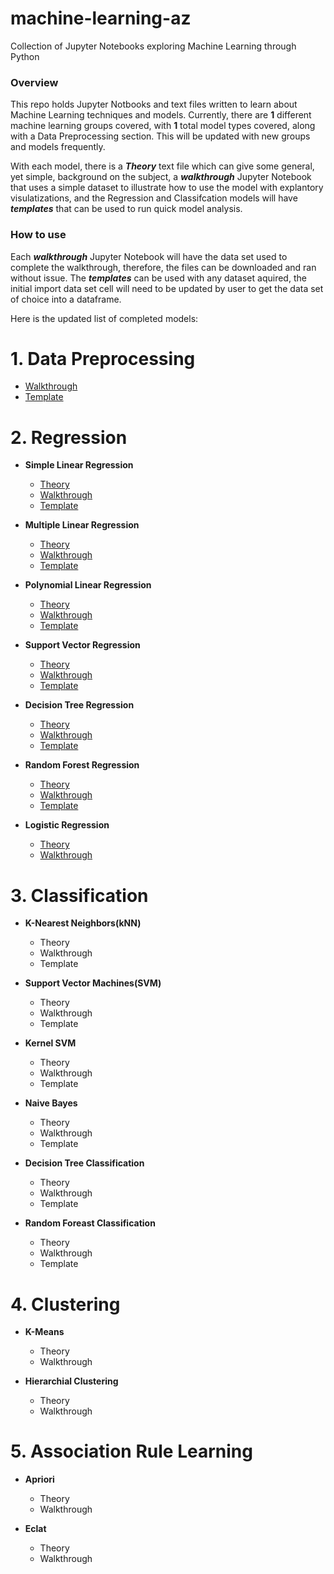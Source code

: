 # machine-learning-az
Collection of Jupyter Notebooks exploring Machine Learning through Python

### Overview
This repo holds Jupyter Notbooks and text files written to learn about Machine Learning techniques and models. Currently, there are **1** different machine learning groups covered, with **1** total model types covered, along with a Data Preprocessing section. This will be updated with new groups and models frequently. 

With each model, there is a ***Theory*** text file which can give some general, yet simple, background on the subject, a ***walkthrough*** Jupyter Notebook that uses a simple dataset to illustrate how to use the model with explantory visulatizations, and the Regression and Classifcation models will have ***templates*** that can be used to run quick model analysis. 

### How to use

Each ***walkthrough*** Jupyter Notebook will have the data set used to complete the walkthrough, therefore, the files can be downloaded and ran without issue. The ***templates*** can be used with any dataset aquired, the initial import data set cell will need to be updated by user to get the data set of choice into a dataframe. 

Here is the updated list of completed models:

# 1. Data Preprocessing
   - [Walkthrough](https://github.com/benjaminmielke/machine-learning-az/blob/main/01%20-%20Data%20Preprocessing/Data_Preprocessing_Walkthrough.ipynb)
   - [Template](https://github.com/benjaminmielke/machine-learning-az/blob/main/01%20-%20Data%20Preprocessing/Data_Preprocessing_Template.ipynb)
# 2. Regression
   - **Simple Linear Regression**
     - [Theory](https://github.com/benjaminmielke/machine-learning-az/blob/main/02%20-%20Simple%20Linear%20Regression/Simple_Linear_Regression_Theory.txt)
     - [Walkthrough](https://github.com/benjaminmielke/machine-learning-az/blob/main/02%20-%20Simple%20Linear%20Regression/simple_linear_regression_walkthrough.ipynb)
     - [Template](https://github.com/benjaminmielke/machine-learning-az/blob/main/02%20-%20Simple%20Linear%20Regression/simple_linear_regression_template.ipynb)
     
   - **Multiple Linear Regression**
     - [Theory](https://github.com/benjaminmielke/machine-learning-az/blob/main/03%20-%20Multiple%20Linear%20Regression/Multiple_Linear_Regression_Theory)
     - [Walkthrough](https://github.com/benjaminmielke/machine-learning-az/blob/main/03%20-%20Multiple%20Linear%20Regression/multiple_linear_regression_walkthrough.ipynb)
     - [Template](https://github.com/benjaminmielke/machine-learning-az/blob/main/03%20-%20Multiple%20Linear%20Regression/multiple_linear_regression_template.ipynb)
     
   - **Polynomial Linear Regression**
     - [Theory](https://github.com/benjaminmielke/machine-learning-az/blob/main/04%20-%20Polynomial%20Linear%20Regression/Polynomial_Linear_Regression_Theory.txt)
     - [Walkthrough](https://github.com/benjaminmielke/machine-learning-az/blob/main/04%20-%20Polynomial%20Linear%20Regression/polynomial_linear_regression_walkthrough.ipynb)
     - [Template](https://github.com/benjaminmielke/machine-learning-az/blob/main/04%20-%20Polynomial%20Linear%20Regression/polynomial_linear_regression_template.ipynb)
     
   - **Support Vector Regression**
     - [Theory](https://github.com/benjaminmielke/machine-learning-az/blob/main/05%20-%20Support%20Vector%20Regression/support_vector_linear_regression_Theory.txt)
     - [Walkthrough](https://github.com/benjaminmielke/machine-learning-az/blob/main/05%20-%20Support%20Vector%20Regression/support_vector_regression_walkthrough.ipynb)
     - [Template](https://github.com/benjaminmielke/machine-learning-az/blob/main/05%20-%20Support%20Vector%20Regression/support_vector_regression_template.ipynb)
     
   - **Decision Tree Regression**
     - [Theory](https://github.com/benjaminmielke/machine-learning-az/blob/main/06%20-%20Decision%20Tree%20Regression/decision_tree_regression_Theory.txt)
     - [Walkthrough](https://github.com/benjaminmielke/machine-learning-az/blob/main/06%20-%20Decision%20Tree%20Regression/decision_tree_regression_walkthrough.ipynb)
     - [Template](https://github.com/benjaminmielke/machine-learning-az/blob/main/06%20-%20Decision%20Tree%20Regression/decision_tree_regression_template.ipynb)
     
   - **Random Forest Regression**
     - [Theory](https://github.com/benjaminmielke/machine-learning-az/blob/main/07%20-%20Random%20Forest%20Regression/random_forest_regression_Theory.txt)
     - [Walkthrough](https://github.com/benjaminmielke/machine-learning-az/blob/main/07%20-%20Random%20Forest%20Regression/random_forest_regression_walkthrough.ipynb)
     - [Template](https://github.com/benjaminmielke/machine-learning-az/blob/main/07%20-%20Random%20Forest%20Regression/random_forest_regression_template.ipynb)
     
   - **Logistic Regression**
     - [Theory](https://github.com/benjaminmielke/machine-learning-az/blob/main/08%20-%20Logistic%20Regression/logistic_regression_Theory.txt)
     - [Walkthrough](https://github.com/benjaminmielke/machine-learning-az/blob/main/08%20-%20Logistic%20Regression/logistic_regression_walkthrough.ipynb)
     
# 3. Classification
   - **K-Nearest Neighbors(kNN)**
     - Theory
     - Walkthrough
     - Template
     
   - **Support Vector Machines(SVM)**
     - Theory
     - Walkthrough
     - Template
     
   - **Kernel SVM**
     - Theory
     - Walkthrough
     - Template
     
   - **Naive Bayes**
     - Theory
     - Walkthrough
     - Template
     
   - **Decision Tree Classification**
     - Theory
     - Walkthrough
     - Template
     
   - **Random Foreast Classification**
     - Theory
     - Walkthrough
     - Template
     
# 4. Clustering
   - **K-Means**
     - Theory
     - Walkthrough
     
   - **Hierarchial Clustering**
     - Theory
     - Walkthrough
     
# 5. Association Rule Learning
   - **Apriori**
     - Theory
     - Walkthrough
     
   - **Eclat**
     - Theory
     - Walkthrough
     
